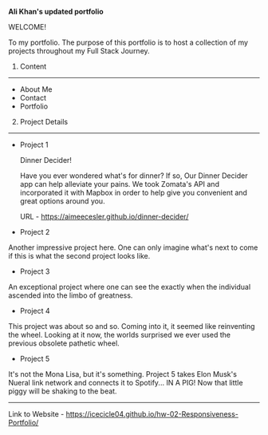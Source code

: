 **Ali Khan's updated portfolio**

WELCOME!

To my portfolio. The purpose of this portfolio is to host a collection of my projects throughout my Full Stack Journey.

1. Content

---

- About Me
- Contact
- Portfolio

2. Project Details

---

- Project 1

  Dinner Decider!

  Have you ever wondered what's for dinner? If so, Our Dinner Decider app can help alleviate your pains. We took Zomata's API and incorporated it with Mapbox in order to help give you convenient and great options around you.

  URL - https://aimeecesler.github.io/dinner-decider/

- Project 2

Another impressive project here. One can only imagine what's next to come if this is what the second project looks like.

- Project 3

An exceptional project where one can see the exactly when the individual ascended into the limbo of greatness.

- Project 4

This project was about so and so. Coming into it, it seemed like reinventing the wheel. Looking at it now, the worlds surprised we ever used the previous obsolete pathetic wheel.

- Project 5

It's not the Mona Lisa, but it's something. Project 5 takes Elon Musk's Nueral link network and connects it to Spotify... IN A PIG! Now that little piggy will be shaking to the beat.

---

Link to Website - https://icecicle04.github.io/hw-02-Responsiveness-Portfolio/
